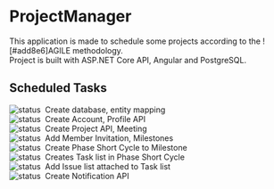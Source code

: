 # ProjectManager
This application is made to schedule some projects according to the ![#add8e6]AGILE methodology.<br>
Project is built with ASP.NET Core API, Angular and PostgreSQL.

## Scheduled Tasks
![status](https://img.shields.io/badge/unittest-passed-green.svg)&nbsp;&nbsp;Create database, entity mapping<br>
![status](https://img.shields.io/badge/unittest-passed-green.svg)&nbsp;&nbsp;Create Account, Profile API<br>
![status](https://img.shields.io/badge/unittest-running-blue.svg)&nbsp;&nbsp;Create Project API, Meeting<br>
![status](https://img.shields.io/badge/unittest-failure-red.svg)&nbsp;&nbsp;Add Member Invitation, Milestones<br>
![status](https://img.shields.io/badge/unittest-running-blue.svg)&nbsp;&nbsp;Create Phase Short Cycle to Milestone<br>
![status](https://img.shields.io/badge/unittest-passed-green.svg)&nbsp;&nbsp;Creates Task list in Phase Short Cycle<br>
![status](https://img.shields.io/badge/unittest-running-blue.svg)&nbsp;&nbsp;Add Issue list attached to Task list<br>
![status](https://img.shields.io/badge/unittest-passed-green.svg)&nbsp;&nbsp;Create Notification API<br>
